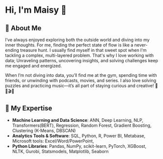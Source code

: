 # Hi, I'm Maisy 👋

## 🌱 About Me
I’ve always enjoyed exploring both the outside world and diving into my inner thoughts. For me, finding the perfect state of flow is like a never-ending treasure hunt. I usually find myself in that sweet spot when I'm tackling a complex, multi-layered problem. That's why I love working with data; Unraveling patterns, uncovering insights, and solving challenges keep me engaged and energized.

When I’m not diving into data, you’ll find me at the gym, spending time with friends, or unwinding with podcasts, movies, and series. I also love solving puzzles and practicing music—it’s all part of staying curious and creative! 🎵💪🎬💡

## 🎯 My Expertise
- **Machine Learning and Data Science**: ANN, Deep Learning, NLP, Transformers(BERT), Regression, Random Forest, Gradient Boosting, Clustering (K-Means, DBSCAN)
- **Analytics Tools & Software**: SQL, Python, R, Power BI, Metabase, Microsoft tools: Excel/Word/PowerPoint,    
-	**Python Libraries**: Pandas, NumPy, scikit-learn, PyTorch, XGBoost, NLTK, Gurobi, Statsmodels, Matplotlib, Seaborn

